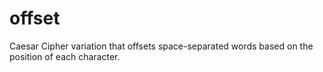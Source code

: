 # offset
Caesar Cipher variation that offsets space-separated words based on the position of each character.

